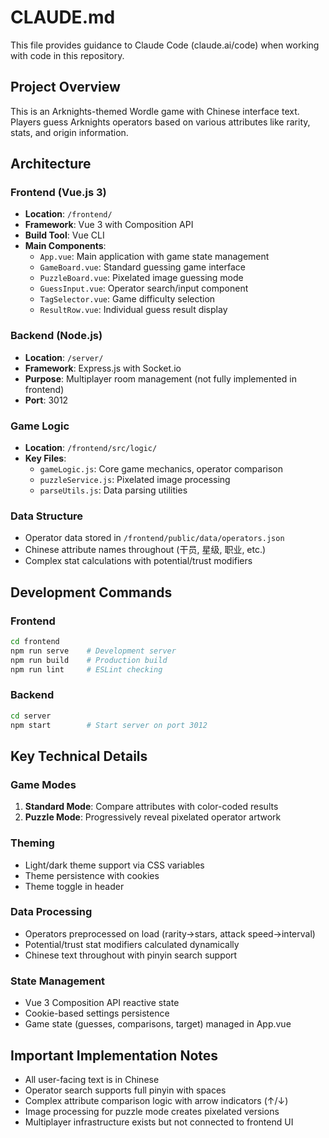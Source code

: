 # CLAUDE.md

This file provides guidance to Claude Code (claude.ai/code) when working with code in this repository.

## Project Overview

This is an Arknights-themed Wordle game with Chinese interface text. Players guess Arknights operators based on various attributes like rarity, stats, and origin information.

## Architecture

### Frontend (Vue.js 3)
- **Location**: `/frontend/`
- **Framework**: Vue 3 with Composition API
- **Build Tool**: Vue CLI
- **Main Components**:
  - `App.vue`: Main application with game state management
  - `GameBoard.vue`: Standard guessing game interface  
  - `PuzzleBoard.vue`: Pixelated image guessing mode
  - `GuessInput.vue`: Operator search/input component
  - `TagSelector.vue`: Game difficulty selection
  - `ResultRow.vue`: Individual guess result display

### Backend (Node.js)
- **Location**: `/server/`
- **Framework**: Express.js with Socket.io
- **Purpose**: Multiplayer room management (not fully implemented in frontend)
- **Port**: 3012

### Game Logic
- **Location**: `/frontend/src/logic/`
- **Key Files**:
  - `gameLogic.js`: Core game mechanics, operator comparison
  - `puzzleService.js`: Pixelated image processing
  - `parseUtils.js`: Data parsing utilities

### Data Structure
- Operator data stored in `/frontend/public/data/operators.json`
- Chinese attribute names throughout (干员, 星级, 职业, etc.)
- Complex stat calculations with potential/trust modifiers

## Development Commands

### Frontend
```bash
cd frontend
npm run serve    # Development server
npm run build    # Production build
npm run lint     # ESLint checking
```

### Backend
```bash
cd server
npm start        # Start server on port 3012
```

## Key Technical Details

### Game Modes
1. **Standard Mode**: Compare attributes with color-coded results
2. **Puzzle Mode**: Progressively reveal pixelated operator artwork

### Theming
- Light/dark theme support via CSS variables
- Theme persistence with cookies
- Theme toggle in header

### Data Processing
- Operators preprocessed on load (rarity→stars, attack speed→interval)
- Potential/trust stat modifiers calculated dynamically
- Chinese text throughout with pinyin search support

### State Management
- Vue 3 Composition API reactive state
- Cookie-based settings persistence
- Game state (guesses, comparisons, target) managed in App.vue

## Important Implementation Notes

- All user-facing text is in Chinese
- Operator search supports full pinyin with spaces
- Complex attribute comparison logic with arrow indicators (↑/↓)
- Image processing for puzzle mode creates pixelated versions
- Multiplayer infrastructure exists but not connected to frontend UI